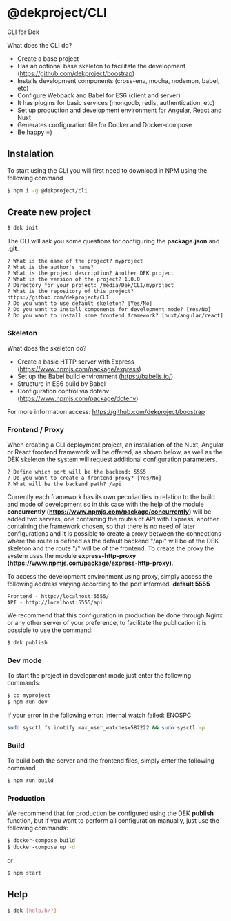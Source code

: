 # @dekproject/CLI

CLI for Dek

What does the CLI do?

* Create a base project
* Has an optional base skeleton to facilitate the development (https://github.com/dekproject/boostrap)
* Installs development components (cross-env, mocha, nodemon, babel, etc)
* Configure Webpack and Babel for ES6 (client and server)
* It has plugins for basic services (mongodb, redis, authentication, etc)
* Set up production and development environment for Angular, React and Nuxt
* Generates configuration file for Docker and Docker-compose
* Be happy =)

## Instalation

To start using the CLI you will first need to download in NPM using the following command

```bash
$ npm i -g @dekproject/cli
```

## Create new project

```bash
$ dek init
```

The CLI will ask you some questions for configuring the **package.json** and **.git**.

```
? What is the name of the project? myproject
? What is the author's name?
? What is the project description? Another DEK project
? What is the version of the project? 1.0.0
? Directory for your project: /media/Dek/CLI/myproject
? What is the repository of this project? https://github.com/dekproject/CLI
? Do you want to use default skeleton? [Yes/No]
? Do you want to install components for development mode? [Yes/No]
? Do you want to install some frontend framework? [nuxt/angular/react]
```

### Skeleton

What does the skeleton do?

* Create a basic HTTP server with Express (https://www.npmjs.com/package/express)
* Set up the Babel build environment (https://babeljs.io/)
* Structure in ES6 build by Babel
* Configuration control via dotenv (https://www.npmjs.com/package/dotenv)

For more information access: https://github.com/dekproject/boostrap

### Frontend / Proxy

When creating a CLI deployment project, an installation of the Nuxt, Angular or React frontend framework will be offered, as shown below, as well as the DEK skeleton the system will request additional configuration parameters.

```
? Define which port will be the backend: 5555
? Do you want to create a frontend proxy? [Yes/No]
? What will be the backend path? /api
```

Currently each framework has its own peculiarities in relation to the build and mode of development so in this case with the help of the module **concurrently (https://www.npmjs.com/package/concurrently)** will be added two servers, one containing the routes of API with Express, another containing the framework chosen, so that there is no need of later configurations and it is possible to create a proxy between the connections where the route is defined as the default backend "/api" will be of the DEK skeleton and the route "/" will be of the frontend. To create the proxy the system uses the module **express-http-proxy (https://www.npmjs.com/package/express-http-proxy)**.

To access the development environment using proxy, simply access the following address varying according to the port informed, **default 5555**

```
Frontend - http://localhost:5555/
API - http://localhost:5555/api
```

We recommend that this configuration in production be done through Nginx or any other server of your preference, to facilitate the publication it is possible to use the command:

```bash
$ dek publish
```

### Dev mode

To start the project in development mode just enter the following commands:

```bash
$ cd myproject
$ npm run dev
```

If your error in the following error: Internal watch failed: ENOSPC

```bash
sudo sysctl fs.inotify.max_user_watches=582222 && sudo sysctl -p
```

### Build

To build both the server and the frontend files, simply enter the following command

```bash
$ npm run build
```

### Production

We recommend that for production be configured using the DEK **publish** function, but if you want to perform all configuration manually, just use the following commands:

```bash
$ docker-compose build
$ docker-compose up -d
```

or

```bash
$ npm start
```

## Help

```bash
$ dek [help/h/?]
```
